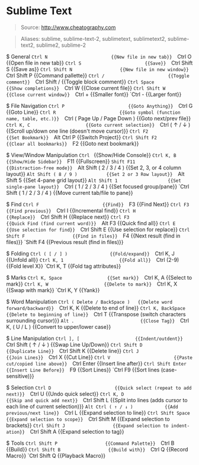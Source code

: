# Sublime Text

> Source: http://www.cheatography.com

> Aliases: sublime, sublime-text-2, sublimetext, sublimetext2, sublime-text2, sublime2, sublime-2

$ General
    `Ctrl N                        {{New file in new tab}} 
    `Ctrl O                        {{Open file in new tab}} 
    `Ctrl S                        {{Save}} 
    `Ctrl Shift S                  {{Save as}} 
    `Ctrl Shift N                  {{New file in new window}} 
    `Ctrl Shift P                  {{Command pallette}} 
    `Ctrl /                        {{Toggle comment}} 
    `Ctrl Shift /                  {{Toggle block comment}} 
    `Ctrl Space                    {{Show completions}} 
    `Ctrl W                        {{Close current file}} 
    `Ctrl Shift W                  {{Close current window}} 
    `Ctrl +                        {{Smaller font}} 
    `Ctrl -                        {{Larger font}} 

$ File Navigation
    `Ctrl P                        {{Goto Anything}} 
    `Ctrl G                        {{Goto Line}} 
    `Ctrl R                        {{Goto symbol (function name, table, etc.)}} 
    `Ctrl ( Page Up / Page Down )  {{Goto next/prev file}} 
    `Ctrl K, C                     {{Goto current selection}} 
    `Ctrl ( ↑ / ↓ )                {{Scroll up/down one line (doesn't move cursor)}} 
    `Ctrl F2                       {{Set Bookmark}} 
    `Alt Ctrl P                    {{Switch Project}} 
    `Ctrl Shift F2                 {{Clear all bookmarks}} 
    `F2                            {{Goto next bookmark}} 

$ View/Window Manipulation
    `Ctrl `                        {{Show/Hide Console}} 
    `Ctrl K, B                     {{Show/Hide Sidebar}} 
    `F11                           {{Fullscreen}} 
    `Shift F11                     {{Distraction-free mode}} 
    `Alt Shift ( 2 / 3 / 4 )       {{Set 2, 3, or 4 column layout}} 
    `Alt Shift ( 8 / 9 )           {{Set 2 or 3 Row layout}} 
    `Alt Shift 5                   {{Set 4-pane grid layout}} 
    `Alt Shift 1                   {{Set single-pane layout}} 
    `Ctrl ( 1 / 2 / 3 / 4 )        {{Set focused group/pane}} 
    `Ctrl Shift ( 1 / 2 / 3 / 4 )  {{Move current tab/file to pane}} 

$ Find
    `Ctrl F                        {{Find}} 
    `F3                            {{Find Next}} 
    `Ctrl F3                       {{Find previous}} 
    `Ctrl I                        {{Incremental find}} 
    `Ctrl H                        {{Replace}} 
    `Ctrl Shift H                  {{Replace next}} 
    `Ctrl F3                       {{Quick Find (find current word)}} 
    `Alt F3                        {{Quick find all}} 
    `Ctrl E                        {{Use selection for find}} 
    `Ctrl Shift E                  {{Use selection for replace}} 
    `Ctrl Shift F                  {{Find in files}} 
    `F4                            {{Next result (find in files)}} 
    `Shift F4                      {{Previous result (find in files)}} 

$ Folding
    `Ctrl ( [ / ] )                {{Fold/expand}} 
    `Ctrl K, J                     {{Unfold all}} 
    `Ctrl K, 1                     {{Fold all}} 
    `Ctrl (2-9)                    {{Fold level X}} 
    `Ctrl K, T                     {{Fold tag attributes}} 

$ Marks
    `Ctrl K, Space                 {{Set mark}} 
    `Ctrl K, A                     {{Select to mark}} 
    `Ctrl K, W                     {{Delete to mark}} 
    `Ctrl K, X                     {{Swap with mark}} 
    `Ctrl K, Y                     {{Yank}} 

$ Word Manipulation
    `Ctrl ( Delete / BackSpace )   {{Delete word forward/backward}} 
    `Ctrl K, K                     {{Delete to end of line}} 
    `Ctrl K, BackSpace             {{Delete to beginning of line}} 
    `Ctrl T                        {{Transpose (switch characters surrounding cursor)}} 
    `Alt .                         {{Close Tag}} 
    `Ctrl K, ( U / L )             {{Convert to upper/lower case}} 

$ Line Manipulation
    `Ctrl ], [                     {{Indent/outdent}} 
    `Ctrl Shift ( ↑ / ↓ )          {{Swap Line Up/Down}} 
    `Ctrl Shift D                  {{Duplicate Line}} 
    `Ctrl Shift K                  {{Delete line}} 
    `Ctrl J                        {{Join Lines}} 
    `Ctrl X                        {{Cut Line}} 
    `Ctrl V                        {{Paste cut/copied line above}} 
    `Ctrl Enter                    {{Insert line after}} 
    `Ctrl Shift Enter              {{Insert Line Before}} 
    `F9                            {{Sort Lines}} 
    `Ctrl F9                       {{Sort lines (case-sensitive)}} 

$ Selection
    `Ctrl D                        {{Quick select (repeat to add next)}} 
    `Ctrl U                        {{Undo quick select}} 
    `Ctrl K, D                     {{Skip and quick add next}} 
    `Ctrl Shift L                  {{Split into lines (adds cursor to each line of current selection)}} 
    `Alt Ctrl ( ↑ / ↓ )            {{Add previous/next line}} 
    `Ctrl L                        {{Expand selection to line}} 
    `Ctrl Shift Space              {{Expand selection to scope}} 
    `Ctrl Shift M                  {{Expand selection to brackets}} 
    `Ctrl Shift J                  {{Expand selection to indent­ation}} 
    `Ctrl Shift A                  {{Expand selection to tag}} 

$ Tools
    `Ctrl Shift P                  {{Command Palette}} 
    `Ctrl B                        {{Build}} 
    `Ctrl Shift B                  {{Build with}} 
    `Ctrl Q                        {{Record Macro}} 
    `Ctrl Shift Q                  {{Playback Macro}} 

